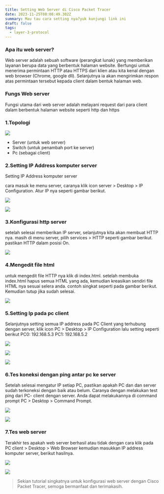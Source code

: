 ```yaml
---
title: Setting Web Server di Cisco Packet Tracer
date: 2023-11-25T08:08:49.302Z
summary: Mau tau cara setting nya?yuk kunjungi link ini
draft: false
tags:
  - layer-3-protocol
---
```

### Apa itu web server?

Web server adalah sebuah software (perangkat lunak) yang memberikan layanan berupa data yang berbentuk halaman website. Berfungsi untuk menerima permintaan HTTP atau HTTPS dari klien atau kita kenal dengan web browser (Chrome, google dll). Selanjutnya ia akan mengirimkan respon atas permintaan tersebut kepada client dalam bentuk halaman web.

### Fungs Web server

Fungsi utama dari web server adalah melayani request dari para client dalam berbentuk halaman website seperti http dan https

### 1.Topologi

![](/images/uploads/img-20231125-wa0010.jpg)

* Server (untuk web server)
* Switch (untuk penambah port ke server)
* Pc (sebagai client)

### 2.Setting IP Address komputer server

Setting IP Address komputer server 

cara masuk ke menu server, caranya klik icon server > Desktop > IP Configuration. Atur IP nya seperti gambar berikut.

![](/images/uploads/cpt-05.jpg)

![](/images/uploads/img_20231126_131340.jpg)

### 3.Konfigurasi http server

setelah selesai memberikan IP server, selanjutnya kita akan membuat HTTP nya. masih di menu server, pilih services > HTTP seperti gambar berikut. pastikan HTTP dalam posisi On. 

![](/images/uploads/img_20231126_125622.jpg)

### 4.Mengedit file html

untuk mengedit file HTTP nya klik di index.html. setelah membuka index.html hapus semua HTML yang ada, kemudian kreasikan sendiri file HTML nya sesuai selera anda. contoh singkat seperti pada gambar berikut. Kemudian tutup jika sudah selesai.

![](/images/uploads/img_20231126_125704.jpg)

### 5.Setting Ip pada pc client

Selanjutnya setting semua IP address pada PC Client yang terhubung dengan server, klik icon PC > Desktop > IP Configuration lalu setting seperti berikut PC0: 192.168.5.3 PC1: 192.168.5.2

![](/images/uploads/img_20231107_194505.jpg)

![](/images/uploads/img-20231125-wa0008.jpg)

![](/images/uploads/img-20231125-wa0007.jpg)

### 6.Tes koneksi dengan ping antar pc ke server

Setelah selesai mengatur IP setiap PC, pastikan apakah PC dan dan server sudah terkoneksi dengan baik atau belum. Caranya dengan melakukan test ping dari  PC- client dengan server. Anda dapat melakukannya di command prompt PC > Desktop > Command Prompt.

![](/images/uploads/img_20231125_214127.jpg)

![](/images/uploads/img-20231125-wa0006.jpg)

### 7.Tes web server

Terakhir tes apakah web server berhasil atau tidak dengan cara klik pada PC client > Desktop > Web Browser kemudian  masukkan IP address komputer server, berikut hasilnya.

![](/images/uploads/cpt-17.jpg)

![](/images/uploads/img-20231125-wa0005.jpg)

> Sekian tutorial singkatnya untuk konfigurasi web server dengan Cisco Packet Tracer, semoga bermanfaat dan terimakasih.